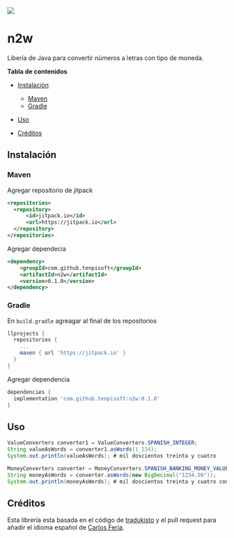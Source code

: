 [![](https://jitpack.io/v/tenpisoft/n2w.svg)](https://jitpack.io/#tenpisoft/n2w)

# n2w

Libería de Java para convertir números a letras con tipo de moneda.

**Tabla de contenidos**

- [Instalación](#instalación)

  - [Maven](#maven)
  - [Gradle](#gradle)

- [Uso](#uso)

- [Créditos](#créditos)

## Instalación

### Maven

Agregar repositorio de jitpack

```xml
<repositories>
  <repository>
      <id>jitpack.io</id>
      <url>https://jitpack.io</url>
  </repository>
</repositories>
```

Agregar dependecia

```xml
<dependency>
    <groupId>com.github.tenpisoft</groupId>
    <artifactId>n2w</artifactId>
    <version>0.1.0</version>
</dependency>
```

### Gradle

En `build.gradle` agreagar al final de los repositorios

```groovy
llprojects {
  repositories {
    ...
    maven { url 'https://jitpack.io' }
  }
}
```

Agregar dependencia

```groovy
dependencies {
  implementation 'com.github.tenpisoft:n2w:0.1.0'
}
```

## Uso

```java
ValueConverters converter1 = ValueConverters.SPANISH_INTEGER;
String valueAsWords = converter1.asWords(1_234);
System.out.println(valueAsWords); # mil doscientos treinta y cuatro
```

```java
MoneyConverters converter = MoneyConverters.SPANISH_BANKING_MONEY_VALUE;
String moneyAsWords = converter.asWords(new BigDecimal("1234.56"));
System.out.println(moneyAsWords); # mil doscientos treinta y cuatro con 56/100
```

## Créditos

Esta librería esta basada en el código de [tradukisto](https://github.com/allegro/tradukisto) y el pull request para añadir el idioma español de [Carlos Feria](https://github.com/carlosthe19916).
